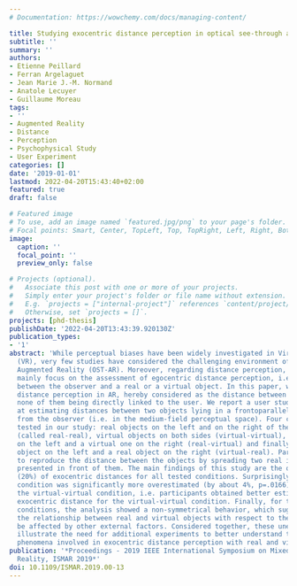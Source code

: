 ```yaml
---
# Documentation: https://wowchemy.com/docs/managing-content/

title: Studying exocentric distance perception in optical see-through augmented reality
subtitle: ''
summary: ''
authors:
- Etienne Peillard
- Ferran Argelaguet
- Jean Marie J.-M. Normand
- Anatole Lecuyer
- Guillaume Moreau
tags:
- ''
- Augmented Reality
- Distance
- Perception
- Psychophysical Study
- User Experiment
categories: []
date: '2019-01-01'
lastmod: 2022-04-20T15:43:40+02:00
featured: true
draft: false

# Featured image
# To use, add an image named `featured.jpg/png` to your page's folder.
# Focal points: Smart, Center, TopLeft, Top, TopRight, Left, Right, BottomLeft, Bottom, BottomRight.
image:
  caption: ''
  focal_point: ''
  preview_only: false

# Projects (optional).
#   Associate this post with one or more of your projects.
#   Simply enter your project's folder or file name without extension.
#   E.g. `projects = ["internal-project"]` references `content/project/deep-learning/index.md`.
#   Otherwise, set `projects = []`.
projects: [phd-thesis]
publishDate: '2022-04-20T13:43:39.920130Z'
publication_types:
- '1'
abstract: 'While perceptual biases have been widely investigated in Virtual Reality
  (VR), very few studies have considered the challenging environment of Optical See-through
  Augmented Reality (OST-AR). Moreover, regarding distance perception, existing works
  mainly focus on the assessment of egocentric distance perception, i.e. distance
  between the observer and a real or a virtual object. In this paper, we study exocentric
  distance perception in AR, hereby considered as the distance between two objects,
  none of them being directly linked to the user. We report a user study (n=29) aiming
  at estimating distances between two objects lying in a frontoparallel plane at 2.1m
  from the observer (i.e. in the medium-field perceptual space). Four conditions were
  tested in our study: real objects on the left and on the right of the participant
  (called real-real), virtual objects on both sides (virtual-virtual), a real object
  on the left and a virtual one on the right (real-virtual) and finally a virtual
  object on the left and a real object on the right (virtual-real). Participants had
  to reproduce the distance between the objects by spreading two real identical objects
  presented in front of them. The main findings of this study are the overestimation
  (20%) of exocentric distances for all tested conditions. Surprisingly, the real-real
  condition was significantly more overestimated (by about 4%, p=.0166) compared to
  the virtual-virtual condition, i.e. participants obtained better estimates of the
  exocentric distance for the virtual-virtual condition. Finally, for the virtual-real/real-virtual
  conditions, the analysis showed a non-symmetrical behavior, which suggests that
  the relationship between real and virtual objects with respect to the user might
  be affected by other external factors. Considered together, these unexpected results
  illustrate the need for additional experiments to better understand the perceptual
  phenomena involved in exocentric distance perception with real and virtual objects.'
publication: '*Proceedings - 2019 IEEE International Symposium on Mixed and Augmented
  Reality, ISMAR 2019*'
doi: 10.1109/ISMAR.2019.00-13
---
```


